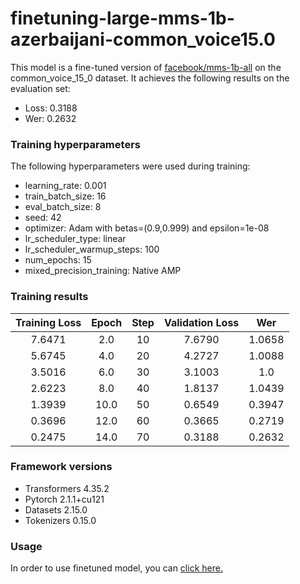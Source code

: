 # finetuning-large-mms-1b-azerbaijani-common_voice15.0

This model is a fine-tuned version of [facebook/mms-1b-all](https://huggingface.co/facebook/mms-1b-all) on the common_voice_15_0 dataset.
It achieves the following results on the evaluation set:
- Loss: 0.3188
- Wer: 0.2632

### Training hyperparameters

The following hyperparameters were used during training:
- learning_rate: 0.001
- train_batch_size: 16
- eval_batch_size: 8
- seed: 42
- optimizer: Adam with betas=(0.9,0.999) and epsilon=1e-08
- lr_scheduler_type: linear
- lr_scheduler_warmup_steps: 100
- num_epochs: 15
- mixed_precision_training: Native AMP

### Training results

| Training Loss | Epoch | Step | Validation Loss | Wer    |
|:-------------:|:-----:|:----:|:---------------:|:------:|
| 7.6471        | 2.0   | 10   | 7.6790          | 1.0658 |
| 5.6745        | 4.0   | 20   | 4.2727          | 1.0088 |
| 3.5016        | 6.0   | 30   | 3.1003          | 1.0    |
| 2.6223        | 8.0   | 40   | 1.8137          | 1.0439 |
| 1.3939        | 10.0  | 50   | 0.6549          | 0.3947 |
| 0.3696        | 12.0  | 60   | 0.3665          | 0.2719 |
| 0.2475        | 14.0  | 70   | 0.3188          | 0.2632 |


### Framework versions

- Transformers 4.35.2
- Pytorch 2.1.1+cu121
- Datasets 2.15.0
- Tokenizers 0.15.0

### Usage

In order to use finetuned model, you can [click here.](https://huggingface.co/nijatzeynalov/wav2vec2-large-mms-1b-azerbaijani-common_voice15.0) 
